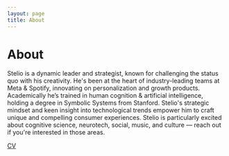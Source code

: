 ```yaml
---
layout: page
title: About
---
```


# About
Stelio is a dynamic leader and strategist, known for challenging the status quo with his creativity. He's been at the heart of industry-leading teams at Meta & Spotify, innovating on personalization and growth products. Academically he’s trained in human cognition & artificial intelligence, holding a degree in Symbolic Systems from Stanford. Stelio's strategic mindset and keen insight into technological trends empower him to craft unique and compelling consumer experiences. Stelio is particularly excited about cognitive science, neurotech, social, music, and culture — reach out if you're interested in those areas.

[CV](./cv.pdf)


